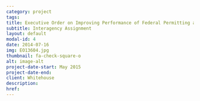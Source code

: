 ```yaml
---
category: project
tags:
title: Executive Order on Improving Performance of Federal Permitting and Review of Infrastructure Projects
subtitle: Interagency Assignment
layout: default
modal-id: 4
date: 2014-07-16
img: EO13604.jpg
thumbnail: fa-check-square-o
alt: image-alt
project-date-start: May 2015
project-date-end: 
client: Whitehouse
description:
href:
---
```

